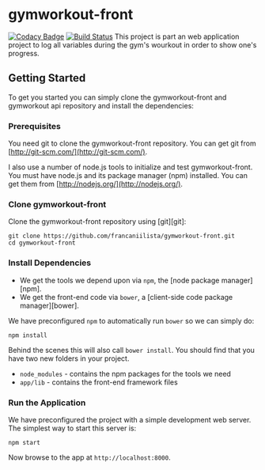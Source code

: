 # gymworkout-front
[![Codacy Badge](https://api.codacy.com/project/badge/Grade/b4c8c4e4363c4cb197fb1f242b3bd33a)](https://www.codacy.com/app/francaniilista/gymworkout-front?utm_source=github.com&amp;utm_medium=referral&amp;utm_content=francaniilista/gymworkout-front&amp;utm_campaign=Badge_Grade) [![Build Status](https://travis-ci.org/francaniilista/gymworkout-front.svg?branch=master)](https://travis-ci.org/francaniilista/gymworkout-front)
This project is part an web application project to log all variables during the gym's wourkout in order to show one's progress.

## Getting Started

To get you started you can simply clone the gymworkout-front and gymworkout api repository and install the dependencies:

### Prerequisites

You need git to clone the gymworkout-front repository. You can get git from
[http://git-scm.com/](http://git-scm.com/).

I also use a number of node.js tools to initialize and test gymworkout-front. You must have node.js and
its package manager (npm) installed.  You can get them from [http://nodejs.org/](http://nodejs.org/).

### Clone gymworkout-front

Clone the gymworkout-front repository using [git][git]:

```
git clone https://github.com/francaniilista/gymworkout-front.git
cd gymworkout-front
```

### Install Dependencies

* We get the tools we depend upon via `npm`, the [node package manager][npm].
* We get the front-end code via `bower`, a [client-side code package manager][bower].

We have preconfigured `npm` to automatically run `bower` so we can simply do:

```
npm install
```

Behind the scenes this will also call `bower install`.  You should find that you have two new
folders in your project.

* `node_modules` - contains the npm packages for the tools we need
* `app/lib` - contains the front-end framework files

### Run the Application

We have preconfigured the project with a simple development web server.  The simplest way to start
this server is:

```
npm start
```

Now browse to the app at `http://localhost:8000`.